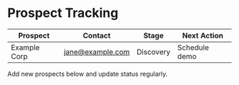 # Prospect Tracking

| Prospect | Contact | Stage | Next Action |
|---------|---------|-------|-------------|
| Example Corp | jane@example.com | Discovery | Schedule demo |

Add new prospects below and update status regularly.
